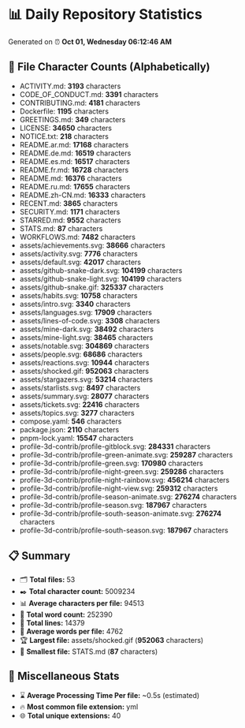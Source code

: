 # 📊 Daily Repository Statistics
Generated on ⏰ **Oct 01, Wednesday 06:12:46 AM**

## 📂 File Character Counts (Alphabetically)
- ACTIVITY.md: **3193** characters
- CODE_OF_CONDUCT.md: **3391** characters
- CONTRIBUTING.md: **4181** characters
- Dockerfile: **1195** characters
- GREETINGS.md: **349** characters
- LICENSE: **34650** characters
- NOTICE.txt: **218** characters
- README.ar.md: **17168** characters
- README.de.md: **16519** characters
- README.es.md: **16517** characters
- README.fr.md: **16728** characters
- README.md: **16376** characters
- README.ru.md: **17655** characters
- README.zh-CN.md: **16333** characters
- RECENT.md: **3865** characters
- SECURITY.md: **1171** characters
- STARRED.md: **9552** characters
- STATS.md: **87** characters
- WORKFLOWS.md: **7482** characters
- assets/achievements.svg: **38666** characters
- assets/activity.svg: **7776** characters
- assets/default.svg: **42017** characters
- assets/github-snake-dark.svg: **104199** characters
- assets/github-snake-light.svg: **104199** characters
- assets/github-snake.gif: **325337** characters
- assets/habits.svg: **10758** characters
- assets/intro.svg: **3340** characters
- assets/languages.svg: **17909** characters
- assets/lines-of-code.svg: **3308** characters
- assets/mine-dark.svg: **38492** characters
- assets/mine-light.svg: **38465** characters
- assets/notable.svg: **304869** characters
- assets/people.svg: **68686** characters
- assets/reactions.svg: **10944** characters
- assets/shocked.gif: **952063** characters
- assets/stargazers.svg: **53214** characters
- assets/starlists.svg: **8497** characters
- assets/summary.svg: **28077** characters
- assets/tickets.svg: **22416** characters
- assets/topics.svg: **3277** characters
- compose.yaml: **546** characters
- package.json: **2110** characters
- pnpm-lock.yaml: **15547** characters
- profile-3d-contrib/profile-gitblock.svg: **284331** characters
- profile-3d-contrib/profile-green-animate.svg: **259287** characters
- profile-3d-contrib/profile-green.svg: **170980** characters
- profile-3d-contrib/profile-night-green.svg: **259286** characters
- profile-3d-contrib/profile-night-rainbow.svg: **456214** characters
- profile-3d-contrib/profile-night-view.svg: **259312** characters
- profile-3d-contrib/profile-season-animate.svg: **276274** characters
- profile-3d-contrib/profile-season.svg: **187967** characters
- profile-3d-contrib/profile-south-season-animate.svg: **276274** characters
- profile-3d-contrib/profile-south-season.svg: **187967** characters

## 📋 Summary
- 🗂️ **Total files:** 53
- ✒️ **Total character count:** 5009234
- 📊 **Average characters per file:** 94513
- 📝 **Total word count:** 252390
- 🧾 **Total lines:** 14379
- 📐 **Average words per file:** 4762
- 🏆 **Largest file:** assets/shocked.gif (**952063** characters)
- 🥉 **Smallest file:** STATS.md (**87** characters)

## 🌟 Miscellaneous Stats
- ⌛ **Average Processing Time Per file:** ~0.5s (estimated)
- 🔥 **Most common file extension:** yml
- 🌐 **Total unique extensions:** 40

